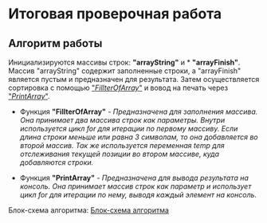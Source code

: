 # Итоговая проверочная работа
## Алгоритм работы
Инициализируются массивы строк: **"arrayString"** и * **"arrayFinish"**. Массив "arrayString" содержит заполненные строки, а "arrayFinish" является пустым и предназначен для результата. Затем осуществляется сортировка с помощью ["*FillterOfArray*"](#функция-fillterofarray) и вовод на печать через ["*PrintArray*"](#функция-printarray).

* Функция **"FillterOfArray"** - *Предназначена для заполнения массива. Она принимает два массива строк как параметры. Внутри используется цикл for для итерации по первому массиву. Если длина строки меньше или равна 3 символам, то она добавляется во второй массив. Так же используется переменная temp для отслеживания текущей позиции во втором массиве, куда добавляются строки.*

* Функция **"PrintArray"** - *Предназначена для вывода результата на консоль. Она принимает массив строк как параметр и использует цикл for для итерации по нему, выводя каждый элемент на консоль.*

Блок-схема алгоритма:
[Блок-схема алгоритма](block_diagram.jpg)
